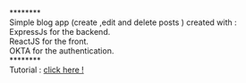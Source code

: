 ******** <br/>
Simple blog app (create ,edit and delete posts ) created with : <br/>
ExpressJs for the backend. <br/>
ReactJS for the front. <br/>
OKTA for the authentication. <br/>
******** <br/>
Tutorial : <a href="https://bit.ly/2Q9j1Qp" target="_blank"> click here ! </a>
